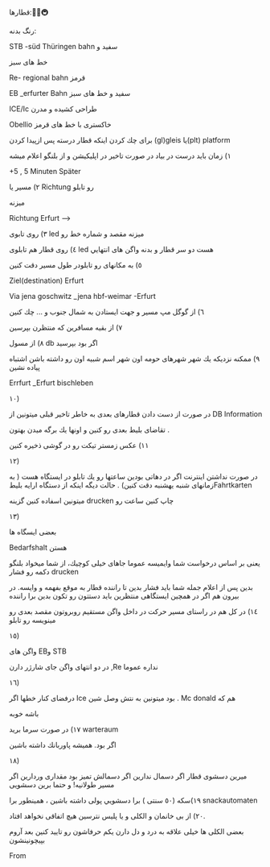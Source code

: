 قطارها:🚄🚋🚇

رنگ بدنه:

STB -süd Thüringen bahn سفيد و 

خط هاى سبز

Re- regional bahn قرمز 

EB _erfurter Bahn سفيد و خط هاى سبز 

ICE/Ic طراحى كشيده و مدرن 

Obellio خاكسترى با خط هاى قرمز 



براى چك كردن اينكه قطار درسته پس ازپيدا كردن (gl)gleis يا(plt) platform 

١) زمان بايد درست در بياد در صورت تاخير در اپليكيشن و از بلنگو اعلام ميشه 

+5 , 5 Minuten Später 

٢) مسير يا Richtung رو تابلو

ميزنه 

Richtung Erfurt —->

٣) روى تابوى led ميزنه مقصد و شماره خط رو 

٤) روى قطار هم تابلوى led هست دو سر قطار و  بدنه واگن هاى انتهايي

٥) به مكانهاى رو تابلودر طول مسير دقت كنين

Ziel(destination) Erfurt

Via jena goschwitz _jena hbf-weimar -Erfurt

٦) از گوگل مپ مسير و جهت ايستادن به شمال جنوب و ... چك كنين 

٧) از بقيه مسافرين كه منتظرن بپرسين

٨) از مسول db اگر بود بپرسيد

٩) ممكنه نزديكه يك شهر شهرهاى حومه اون شهر اسم شبيه اون رو داشته باشن اشتباه پياده نشين

Errfurt _Erfurt bischleben

١٠)

در صورت از دست دادن قطارهاى بعدى به خاطر تاخير قبلى ميتونين از DB Information 

تقاضاى بليط بعدى رو كنين و اونها يك برگه ميدن بهتون .

١١) عكس زمستر تيكت رو در گوشى ذخيره كنين

١٢)

در صورت نداشتن اينترنت اگر در دهاتى بودين ساعتها رو يك تابلو در ايستگاه هست ( به زمانهاى شنبه يهشنبه دقت كنين) . حالت ديگه اينكه از دستگاه ارايه بليطFahrtkarten

ميتونين اسفاده كنين گزينه drucken چاپ كنين ساعت رو

١٣)

بعضى ايسگاه ها 

Bedarfshalt هستن

يعنى بر اساس درخواست شما وايميسه عموما جاهاى خيلى كوچيك، از شما ميخواد بلنگو دكمه رو فشار drucken

بدين پس از اعلام جمله شما بايد فشار بدين تا راننده قطار به موقع بفهمه و وايسه. در بيرون هم اگر در همچين ايستگاهى منتظرين بايد دستتون رو تكون بدين برا راننده

١٤)  در كل هم در راستاى مسير حركت در داخل واگن مستقيم روبروتون مقصد بعدى رو مينويسه رو تابلو 

١٥)

واگن هاى EBو STB 

در دو انتهاى واگن جاى شارژر دارن ,Re نداره عموما

١٦)

درفضاى كنار خطها اگر Ice بود ميتونين به نتش وصل شين . Mc donald هم كه 

باشه خوبه

١٧) در صورت سرما بريد warteraum

اگر بود. هميشه پاوربانك داشته باشين 

  ١٨)

ميرين دسشوى قطار اگر دسمال ندارين اگر دسمالش تميز بود مقدارى وردارين اگر مسير طولانيه! و حتما برين دسشويى

١٩)سكه (٥٠ سنتى ) برا دسشويي پولى داشته باشين ، همينطور برا snackautomaten

٢٠) از بى خانمان و الكلى و يا پليس نترسين هيچ اتفاقى نخواهد افتاد. 

بعضى الكلى ها خيلى علاقه به درد و دل دارن يكم حرفاشون رو تاييد كنين بعد آروم بپيچونينشون

From <Outlander>